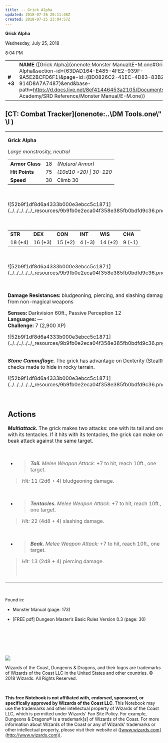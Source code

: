 ```yaml
---
title: -- Grick Alpha
updated: 2018-07-26 20:11:48Z
created: 2018-07-25 23:04:57Z
---
```


**Grick Alpha**

Wednesday, July 25, 2018

8:04 PM

|           |                                                                                                                                                                                                                                                                                                |        |        |        |     |       |         |
|-----------|------------------------------------------------------------------------------------------------------------------------------------------------------------------------------------------------------------------------------------------------------------------------------------------------|--------|--------|--------|-----|-------|---------|
| **\# +3** | **NAME** ([Grick Alpha](onenote:Monster Manual\\E-M.one#Grick Alpha&section-id={63DAD164-E485-4FE2-939F-9A5E2BCFD6F1}&page-id={BD0826C2-41EC-4D83-83B2-914D8A7A7487}&end&base-path=https://d.docs.live.net/8ef41446453a2105/Documents/Adventure Academy/SRD Reference/Monster Manual/E-M.one)) | **18** | **75** | **75** | \-  | Notes | 2900 XP |

## [CT: Combat Tracker](onenote:..\\DM Tools.one\\" \l )

<table><tbody><tr class="odd"><td><p><strong>Grick Alpha</strong></p><p><em>Large monstrosity, neutral<br />
</em></p><table><tbody><tr class="odd"><td><strong>Armor Class</strong></td><td>18</td><td><em>(Natural Armor)</em></td></tr><tr class="even"><td><strong>Hit Points</strong></td><td>75</td><td><em>(10d10 +20) | 30-120</em></td></tr><tr class="odd"><td><strong>Speed</strong></td><td>30</td><td>Climb 30</td></tr></tbody></table><p> </p><p>![52b9f1df8d6a4333b000e3ebcc5c1871](../../../../../_resources/9b9fb0e2eca04f358e385fb0bdfd9c36.png)</p><p> </p><table><tbody><tr class="odd"><td><strong>STR</strong></td><td><strong>DEX</strong></td><td><strong>CON</strong></td><td><strong>INT</strong></td><td><strong>WIS</strong></td><td><strong>CHA</strong></td></tr><tr class="even"><td>18 (+4)</td><td>16 (+3)</td><td>15 (+2)</td><td>4 (-3)</td><td>14 (+2)</td><td>9 (-1)</td></tr></tbody></table><p> </p><p>![52b9f1df8d6a4333b000e3ebcc5c1871](../../../../../_resources/9b9fb0e2eca04f358e385fb0bdfd9c36.png)</p><p> </p><p><strong>Damage Resistances:</strong> bludgeoning, piercing, and slashing damage from non-magical weapons</p><p><strong>Senses:</strong> Darkvision 60ft., Passive Perception 12<br />
<strong>Languages:</strong> —<br />
<strong>Challenge:</strong> 7 (2,900 XP)</p><p>![52b9f1df8d6a4333b000e3ebcc5c1871](../../../../../_resources/9b9fb0e2eca04f358e385fb0bdfd9c36.png)</p><p><em><strong><br />
Stone Camouflage.</strong></em> The grick has advantage on Dexterity (Stealth) checks made to hide in rocky terrain.</p><p>![52b9f1df8d6a4333b000e3ebcc5c1871](../../../../../_resources/9b9fb0e2eca04f358e385fb0bdfd9c36.png)</p><p> </p><h2 id="actions"><strong>Actions</strong></h2><p><em><strong>Multiattack.</strong></em> The grick makes two attacks: one with its tail and one with its tentacles. If it hits with its tentacles, the grick can make one beak attack against the same target.</p><p> </p><ul><li><blockquote><p><em><strong>Tail.</strong> Melee Weapon Attack:</em> +7 to hit, reach 10ft., one target.</p></blockquote></li></ul><blockquote><p><em>Hit:</em> 11 (2d6 + 4) bludgeoning damage.</p></blockquote><p> </p><ul><li><blockquote><p><em><strong>Tentacles.</strong> Melee Weapon Attack:</em> +7 to hit, reach 10ft., one target.</p></blockquote></li></ul><blockquote><p><em>Hit:</em> 22 (4d8 + 4) slashing damage.</p></blockquote><p> </p><ul><li><blockquote><p><em><strong>Beak.</strong> Melee Weapon Attack:</em> +7 to hit, reach 10ft., one target.</p></blockquote></li></ul><blockquote><p><em>Hit:</em> 13 (2d8 + 4) piercing damage.</p><p> </p></blockquote></td></tr></tbody></table>

 

Found in:

-   Monster Manual (page: 173)

-   \[FREE pdf\] Dungeon Master’s Basic Rules Version 0.3 (page: 30)

 

 

 

![](tmp\media\image2.png)

Wizards of the Coast, Dungeons & Dragons, and their logos are trademarks of Wizards of the Coast LLC in the United States and other countries. © 2018 Wizards. All Rights Reserved.

 

**This free Notebook is not affiliated with, endorsed, sponsored, or specifically approved by Wizards of the Coast LLC**. This Notebook may use the trademarks and other intellectual property of Wizards of the Coast LLC, which is permitted under Wizards' Fan Site Policy. For example, Dungeons & Dragons® is a trademark\[s\] of Wizards of the Coast. For more information about Wizards of the Coast or any of Wizards' trademarks or other intellectual property, please visit their website at ([www.wizards.com](http://www.wizards.com)).
